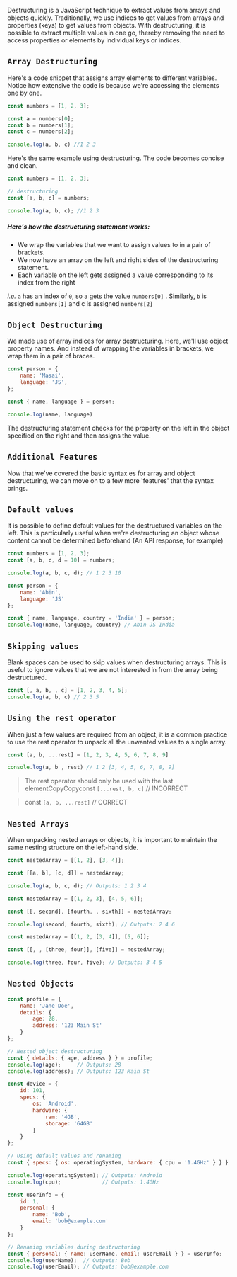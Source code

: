 Destructuring is a JavaScript technique to extract values from arrays and objects quickly. Traditionally, we use indices to get values from arrays and properties (keys) to get values from objects. With destructuring, it is possible to extract multiple values in one go, thereby removing the need to access properties or elements by individual keys or indices.

## `Array Destructuring`

Here's a code snippet that assigns array elements to different variables. Notice how extensive the code is because we're accessing the elements one by one.

```js
const numbers = [1, 2, 3];

const a = numbers[0];
const b = numbers[1];
const c = numbers[2];

console.log(a, b, c) //1 2 3
```

Here's the same example using destructuring. The code becomes concise and clean.

```js
const numbers = [1, 2, 3];

// destructuring
const [a, b, c] = numbers;

console.log(a, b, c); //1 2 3
```

##### Here's how the destructuring statement works:
- We wrap the variables that we want to assign values to in a pair of brackets.
- We now have an array on the left and right sides of the destructuring statement.
- Each variable on the left gets assigned a value corresponding to its index from the right

*i.e.* `a` has an index of `0`, so a gets the value `numbers[0]` . Similarly, `b` is assigned `numbers[1]` and c is assigned `numbers[2]`

## `Object Destructuring`

We made use of array indices for array destructuring. Here, we'll use object property names. And instead of wrapping the variables in brackets, we wrap them in a pair of braces.

```js
const person = {
    name: 'Masai',
    language: 'JS',
};

const { name, language } = person;

console.log(name, language) 
```

The destructuring statement checks for the property on the left in the object specified on the right and then assigns the value.


## `Additional Features`

Now that we've covered the basic syntax es for array and object destructuring, we can move on to a few more 'features' that the syntax brings.

## `Default values`

It is possible to define default values for the destructured variables on the left. This is particularly useful when we're destructuring an object whose content cannot be determined beforehand (An API response, for example)

```js
const numbers = [1, 2, 3];
const [a, b, c, d = 10] = numbers;

console.log(a, b, c, d); // 1 2 3 10
```

```js
const person = {
    name: 'Abin',
    language: 'JS'
};

const { name, language, country = 'India' } = person;
console.log(name, language, country) // Abin JS India
```

## `Skipping values`

Blank spaces can be used to skip values when destructuring arrays. This is useful to ignore values that we are not interested in from the array being destructured.

```js
const [, a, b, , c] = [1, 2, 3, 4, 5];
console.log(a, b, c) // 2 3 5
```

## `Using the rest operator`

When just a few values are required from an object, it is a common practice to use the rest operator to unpack all the unwanted values to a single array.

```js
const [a, b, ...rest] = [1, 2, 3, 4, 5, 6, 7, 8, 9]

console.log(a, b , rest) // 1 2 [3, 4, 5, 6, 7, 8, 9]
```

> The rest operator should only be used with the last elementCopyCopyconst `[...rest, b, c]` // INCORRECT

> const `[a, b, ...rest]` // CORRECT

## `Nested Arrays`

When unpacking nested arrays or objects, it is important to maintain the same nesting structure on the left-hand side.

```js
const nestedArray = [[1, 2], [3, 4]];

const [[a, b], [c, d]] = nestedArray;

console.log(a, b, c, d); // Outputs: 1 2 3 4
```

```js
const nestedArray = [[1, 2, 3], [4, 5, 6]];

const [[, second], [fourth, , sixth]] = nestedArray;

console.log(second, fourth, sixth); // Outputs: 2 4 6
```

```js
const nestedArray = [[1, 2, [3, 4]], [5, 6]];

const [[, , [three, four]], [five]] = nestedArray;

console.log(three, four, five); // Outputs: 3 4 5
```

## `Nested Objects`

```js
const profile = {
    name: 'Jane Doe',
    details: {
        age: 28,
        address: '123 Main St'
    }
};

// Nested object destructuring
const { details: { age, address } } = profile;
console.log(age);     // Outputs: 28
console.log(address); // Outputs: 123 Main St
```

```js
const device = {
    id: 101,
    specs: {
        os: 'Android',
        hardware: {
            ram: '4GB',
            storage: '64GB'
        }
    }
};

// Using default values and renaming
const { specs: { os: operatingSystem, hardware: { cpu = '1.4GHz' } } } = device;

console.log(operatingSystem); // Outputs: Android
console.log(cpu);             // Outputs: 1.4GHz
```

```js
const userInfo = {
    id: 1,
    personal: {
        name: 'Bob',
        email: 'bob@example.com'
    }
};

// Renaming variables during destructuring
const { personal: { name: userName, email: userEmail } } = userInfo;
console.log(userName);  // Outputs: Bob
console.log(userEmail); // Outputs: bob@example.com
```

